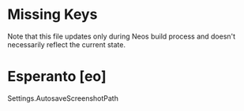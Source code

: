 # Missing Keys
Note that this file updates only during Neos build process and doesn't necessarily reflect the current state.

# Esperanto [eo]
Settings.AutosaveScreenshotPath  

